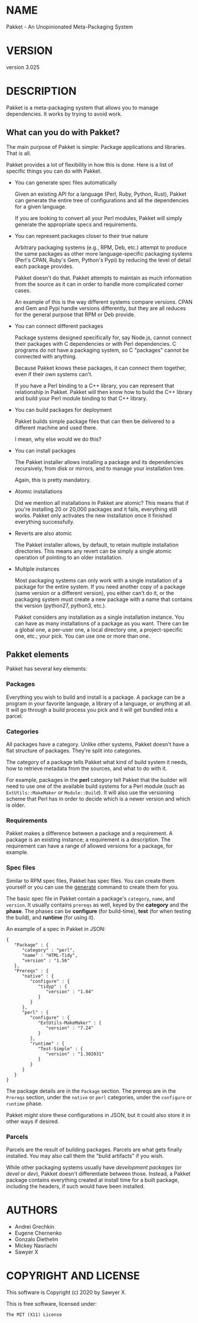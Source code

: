# NAME

Pakket - An Unopinionated Meta-Packaging System

# VERSION

version 3.025

# DESCRIPTION

Pakket is a meta-packaging system that allows you to manage
dependencies. It works by trying to avoid work.

## What can you do with Pakket?

The main purpose of Pakket is simple: Package applications and
libraries. That is all.

Pakket provides a lot of flexibility in how this is done. Here is a list
of specific things you can do with Pakket.

- You can generate spec files automatically

    Given an existing API for a language (Perl, Ruby, Python, Rust), Pakket
    can generate the entire tree of configurations and all the dependencies
    for a given language.

    If you are looking to convert all your Perl modules, Pakket will simply
    generate the appropriate specs and requirements.

- You can represent packages closer to their true nature

    Arbitrary packaging systems (e.g., RPM, Deb, etc.) attempt to produce
    the same packages as other more language-specific packaging systems
    (Perl's CPAN, Ruby's Gem, Python's Pypi) by reducing the level of
    detail each package provides.

    Pakket doesn't do that. Pakket attempts to maintain as much information
    from the source as it can in order to handle more complicated corner
    cases.

    An example of this is the way different systems compare versions. CPAN
    and Gem and Pypi handle versions differently, but they are all reduces
    for the general purpose that RPM or Deb provide.

- You can connect different packages

    Package systems designed specifically for, say Node.js, cannot connect
    their packages with C dependencies or with Perl dependencies. C programs
    do not have a packaging system, so C "packages" cannot be connected with
    anything.

    Because Pakket knows these packages, it can connect them together, even
    if their own systems can't.

    If you have a Perl binding to a C++ library, you can represent that
    relationship in Pakket. Pakket will then know how to build the C++
    library and build your Perl module binding to that C++ library.

- You can build packages for deployment

    Pakket builds simple package files that can then be delivered to a
    different machine and used there.

    I mean, why else would we do this?

- You can install packages

    The Pakket installer allows installing a package and its dependencies
    recursively, from disk or mirrors, and to manage your installation tree.

    Again, this is pretty mandatory.

- Atomic installations

    Did we mention all installations in Pakket are atomic? This means that
    if you're installing 20 or 20,000 packages and it fails, everything
    still works. Pakket only activates the new installation once it finished
    everything successfully.

- Reverts are also atomic

    The Pakket installer allows, by default, to retain multiple
    installation directories. This means any revert can be simply a single
    atomic operation of pointing to an older installation.

- Multiple instances

    Most packaging systems can only work with a single installation of a
    package for the entire system. If you need another copy of a package
    (same version or a different version), you either can't do it, or the
    packaging system must create a new package with a name that contains the
    version (python27, python3, etc.).

    Pakket considers any installation as a single installation instance. You
    can have as many installations of a package as you want. There can be a
    global one, a per-user one, a local directory one, a project-specific
    one, etc.; your pick. You can use one or more than one.

## Pakket elements

Pakket has several key elements:

### Packages

Everything you wish to build and install is a package. A package
can be a program in your favorite language, a library of a language,
or anything at all. It will go through a build process you pick and
it will get bundled into a parcel.

### Categories

All packages have a category. Unlike other systems, Pakket doesn't
have a flat structure of packages. They're split into categories.

The category of a package tells Pakket what kind of build system it
needs, how to retrieve metadata from the sources, and what to do
with it.

For example, packages in the **perl** category tell Pakket that the
builder will need to use one of the available build systems for
a Perl module (such as `ExtUtils::MakeMaker` or `Module::Build`).
It will also use the versioning scheme that Perl has in order to
decide which is a newer version and which is older.

### Requirements

Pakket makes a difference between a package and a requirement. A package
is an existing instance; a requirement is a description. The requirement
can have a range of allowed versions for a package, for example.

### Spec files

Similar to RPM spec files, Pakket has spec files. You can create them
yourself or you can use the [generate](https://metacpan.org/pod/Pakket%3A%3ACLI%3A%3ACommand%3A%3Amanage)
command to create them for you.

The basic spec file in Pakket contain a package's `category`,
`name`, and `version`. It usually contains `prereqs` as well,
keyed by the **category** and the **phase**. The phases can be
**configure** (for build-time), **test** (for when testing the build),
and **runtime** (for using it).

An example of a spec in Pakket in JSON:

    {
       "Package" : {
          "category" : "perl",
          "name" : "HTML-Tidy",
          "version" : "1.56"
       },
       "Prereqs" : {
          "native" : {
             "configure" : {
                "tidyp" : {
                   "version" : "1.04"
                }
             }
          },
          "perl" : {
             "configure" : {
                "ExtUtils-MakeMaker" : {
                   "version" : "7.24"
                }
             },
             "runtime" : {
                "Test-Simple" : {
                   "version" : "1.302031"
                }
             }
          }
       }
    }

The package details are in the `Package` section. The prereqs are
in the `Prereqs` section, under the `native` or `perl` categories,
under the `configure` or `runtime` phase.

Pakket _might_ store these configurations in JSON, but it could also
store it in other ways if desired.

### Parcels

Parcels are the result of building packages. Parcels are what gets
finally installed. You may also call them the "build artifacts" if you
wish.

While other packaging systems usually have _development packages_ (or
_devel_ or _dev_), Pakket doesn't differentiate between those.
Instead, a Pakket package contains everything created at install time
for a built package, including the headers, if such would have been
installed.

# AUTHORS

- Andrei Grechkin
- Eugene Chernenko
- Gonzalo Diethelm
- Mickey Nasriachi
- Sawyer X

# COPYRIGHT AND LICENSE

This software is Copyright (c) 2020 by Sawyer X.

This is free software, licensed under:

    The MIT (X11) License
